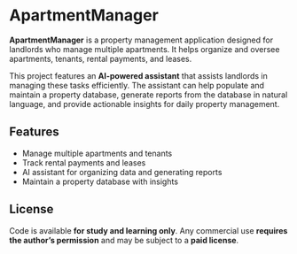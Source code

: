 # ApartmentManager

**ApartmentManager** is a property management application designed for landlords who manage multiple apartments. It helps organize and oversee apartments, tenants, rental payments, and leases.  

This project features an **AI-powered assistant** that assists landlords in managing these tasks efficiently. The assistant can help populate and maintain a property database, generate reports from the database in natural language, and provide actionable insights for daily property management.  

## Features
- Manage multiple apartments and tenants
- Track rental payments and leases
- AI assistant for organizing data and generating reports
- Maintain a property database with insights

## License
Code is available **for study and learning only**. Any commercial use **requires the author’s permission** and may be subject to a **paid license**.  